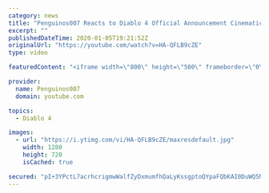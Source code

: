 ```yaml
---
category: news
title: "Penguinos007 Reacts to Diablo 4 Official Announcement Cinematic Trailer (Blizzcon 2019)"
excerpt: ""
publishedDateTime: 2020-01-05T19:21:52Z
originalUrl: "https://youtube.com/watch?v=HA-QFLB9cZE"
type: video

featuredContent: "<iframe width=\"800\" height=\"500\" frameborder=\"0\" src=\"https://www.youtube.com/embed/HA-QFLB9cZE\" allow=\"accelerometer; autoplay; encrypted-media; gyroscope; picture-in-picture\" allowfullscreen></iframe>"

provider:
  name: Penguinos007
  domain: youtube.com

topics:
  - Diablo 4

images:
  - url: "https://i.ytimg.com/vi/HA-QFLB9cZE/maxresdefault.jpg"
    width: 1280
    height: 720
    isCached: true

secured: "pI+3YPctL7acrhcrigmwWalfZyDxmumfhQaLyKssgptoQYpaFQbKAI0DuWQ5NgYoWD2+udMof0lLr4oOcAh691UxQc4S5gjILEl/3VxSGe/beEvo1l9pB9WFKog1HXNXnSQ47Guw4JaK1RSEvpbWCmhz3azpghgJXWbFQVfftJjZvul/APTkv9xpwRpoD28PVhZ3HjZpCt+dWsTlCMYWXqc5W9sPyIVGCfxfvP5J9ZxnUWbnw4J3uG50NedINYd2JvZShXwA41k1ewaSmQxU406xVNyEOTxiVSTmAxDzudW6kpbWFogY5/okcRXjE7jDOA9i77UQOyWjijDoxfpcC7dFTekKfgdjPpQIXkrtlMiftbWjxFvEwyEQP+QeUvHqXM7Etomsybrzk8FiR2HerA3mCzKittKJVYVk07ajSP5cASB+UNgeKlyXnOrPbCkK;elMWgFIWAYdy1cqfXcQqgA=="
---
```


